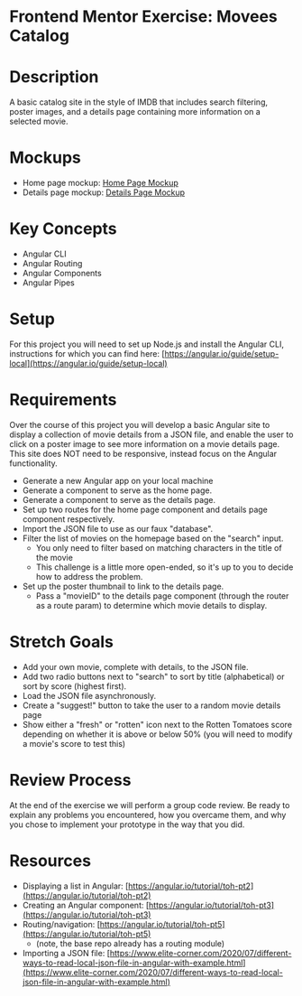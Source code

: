 # Frontend Mentor Exercise: Movees Catalog

# Description

A basic catalog site in the style of IMDB that includes search filtering, poster images, and a details page containing more information on a selected movie.

# Mockups

- Home page mockup: [Home Page Mockup](https://github.com/jrusc257/frontend-mentor-movees/blob/main/dev-resources/Mockups/Movees-Mockup---home.png)
- Details page mockup: [Details Page Mockup](https://github.com/jrusc257/frontend-mentor-movees/blob/main/dev-resources/Mockups/Movees-Mockup---details.png)

# Key Concepts

- Angular CLI
- Angular Routing
- Angular Components
- Angular Pipes

# Setup

For this project you will need to set up Node.js and install the Angular CLI, instructions for which you can find here: [https://angular.io/guide/setup-local](https://angular.io/guide/setup-local)

# Requirements

Over the course of this project you will develop a basic Angular site to display a collection of movie details from a JSON file, and enable the user to click on a poster image to see more information on a movie details page. This site does NOT need to be responsive, instead focus on the Angular functionality.

- Generate a new Angular app on your local machine
- Generate a component to serve as the home page.
- Generate a component to serve as the details page.
- Set up two routes for the home page component and details page component respectively.
- Import the JSON file to use as our faux "database".
- Filter the list of movies on the homepage based on the "search" input.
  - You only need to filter based on matching characters in the title of the movie
  - This challenge is a little more open-ended, so it's up to you to decide how to address the problem.
- Set up the poster thumbnail to link to the details page.
  - Pass a "movieID" to the details page component (through the router as a route param) to determine which movie details to display.

# Stretch Goals

- Add your own movie, complete with details, to the JSON file.
- Add two radio buttons next to "search" to sort by title (alphabetical) or sort by score (highest first).
- Load the JSON file asynchronously.
- Create a "suggest!" button to take the user to a random movie details page
- Show either a "fresh" or "rotten" icon next to the Rotten Tomatoes score depending on whether it is above or below 50% (you will need to modify a movie's score to test this)

# Review Process

At the end of the exercise we will perform a group code review. Be ready to explain any problems you encountered, how you overcame them, and why you chose to implement your prototype in the way that you did.

# Resources

- Displaying a list in Angular: [https://angular.io/tutorial/toh-pt2](https://angular.io/tutorial/toh-pt2)
- Creating an Angular component: [https://angular.io/tutorial/toh-pt3](https://angular.io/tutorial/toh-pt3)
- Routing/navigation: [https://angular.io/tutorial/toh-pt5](https://angular.io/tutorial/toh-pt5)
  - (note, the base repo already has a routing module)
- Importing a JSON file: [https://www.elite-corner.com/2020/07/different-ways-to-read-local-json-file-in-angular-with-example.html](https://www.elite-corner.com/2020/07/different-ways-to-read-local-json-file-in-angular-with-example.html)